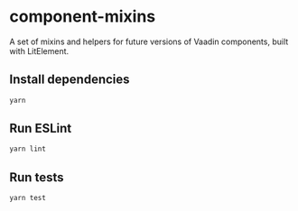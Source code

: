 # component-mixins

A set of mixins and helpers for future versions of Vaadin components, built with LitElement.

## Install dependencies

```sh
yarn
```

## Run ESLint

```sh
yarn lint
```

## Run tests

```sh
yarn test
```
